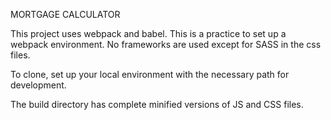MORTGAGE CALCULATOR

This project uses webpack and babel. This is a practice to set up a webpack environment. No frameworks are used except for SASS in the css files. 

To clone, set up your local environment with the necessary path for development. 

The build directory has complete minified versions of JS and CSS files. 

